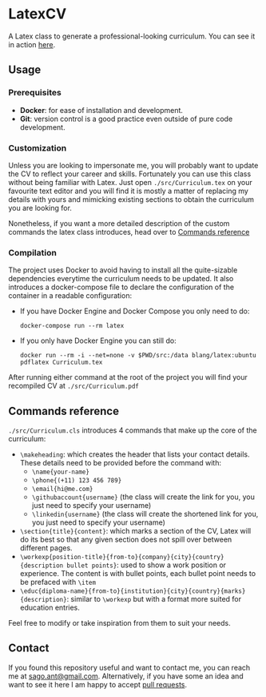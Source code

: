 # LatexCV

A Latex class to generate a professional-looking curriculum. You can see it in action [here](./src/Curriculum.pdf).

## Usage

### Prerequisites
- **Docker**: for ease of installation and development.
- **Git**: version control is a good practice even outside of pure code development.

### Customization

Unless you are looking to impersonate me, you will probably want to update the CV to reflect your career and skills. Fortunately you can use this class without being familiar with Latex. Just open `./src/Curriculum.tex` on your favourite text editor and you will find it is mostly a matter of replacing my details with yours and mimicking existing sections to obtain the curriculum you are looking for.

Nonetheless, if you want a more detailed description of the custom commands the latex class introduces, head over to [Commands reference](#commands-reference)


### Compilation

The project uses Docker to avoid having to install all the quite-sizable dependencies everytime the curriculum needs to be updated. It also introduces a docker-compose file to declare the configuration of the container in a readable configuration:
  - If you have Docker Engine and Docker Compose you only need to do:
    ```
    docker-compose run --rm latex
    ```
  - If you only have Docker Engine you can still do:
    ```
    docker run --rm -i --net=none -v $PWD/src:/data blang/latex:ubuntu pdflatex Curriculum.tex 
    ```

After running either command at the root of the project you will find your recompiled CV at `./src/Curriculum.pdf`


## Commands reference

`./src/Curriculum.cls` introduces 4 commands that make up the core of the curriculum:
  - `\makeheading`: which creates the header that lists your contact details. These details need to be provided before the command with:
    - `\name{your-name}`
    - `\phone{(+11) 123 456 789}`
    - `\email{hi@me.com}`
    - `\githubaccount{username}` (the class will create the link for you, you just need to specify your username)
    - `\linkedin{username}` (the class will create the shortened link for you, you just need to specify your username)
  - `\section{title}{content}`: which marks a section of the CV, Latex will do its best so that any given section does not spill over between different pages.
  - `\workexp{position-title}{from-to}{company}{city}{country}{description bullet points}`: used to show a work position or experience. The content is with bullet points, each bullet point needs to be prefaced with `\item`
  - `\educ{diploma-name}{from-to}{institution}{city}{country}{marks}{description}`: similar to `\workexp` but with a format more suited for education entries.

Feel free to modify or take inspiration from them to suit your needs.

## Contact
If you found this repository useful and want to contact me, you can reach me at [sago.ant@gmail.com](mailto:sago.ant@gmail.com). Alternatively, if you have some an idea and want to see it here I am happy to accept [pull requests](https://help.github.com/en/github/collaborating-with-issues-and-pull-requests/creating-a-pull-request).
